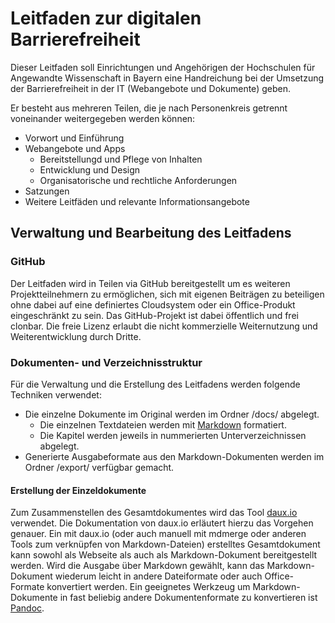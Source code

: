 # Leitfaden zur digitalen Barrierefreiheit

Dieser Leitfaden soll Einrichtungen und Angehörigen der Hochschulen für Angewandte Wissenschaft in Bayern eine Handreichung bei der Umsetzung der Barrierefreiheit in der IT (Webangebote und Dokumente) geben.

Er besteht aus mehreren Teilen, die je nach Personenkreis getrennt voneinander weitergegeben werden können:

- Vorwort und Einführung
- Webangebote und Apps
    - Bereitstellungd und Pflege von Inhalten
    - Entwicklung und Design
    - Organisatorische und rechtliche Anforderungen
- Satzungen
- Weitere Leitfäden und relevante Informationsangebote


## Verwaltung und Bearbeitung des Leitfadens

### GitHub

Der Leitfaden wird in Teilen via GitHub bereitgestellt um es weiteren Projektteilnehmern zu ermöglichen, sich mit eigenen Beiträgen zu beteiligen ohne dabei auf eine definiertes Cloudsystem oder ein Office-Produkt eingeschränkt zu sein.
Das GitHub-Projekt ist dabei öffentlich und frei clonbar. Die freie Lizenz erlaubt die nicht kommerzielle Weiternutzung und Weiterentwicklung durch Dritte. 


### Dokumenten- und Verzeichnisstruktur

Für die Verwaltung und die Erstellung des Leitfadens werden folgende Techniken verwendet:

* Die einzelne Dokumente im Original werden im Ordner /docs/  abgelegt.
    * Die einzelnen Textdateien werden mit [Markdown](https://guides.github.com/features/mastering-markdown/) formatiert.
    * Die Kapitel werden jeweils in nummerierten Unterverzeichnissen abgelegt.
* Generierte Ausgabeformate aus den Markdown-Dokumenten werden im Ordner /export/  verfügbar gemacht.

#### Erstellung der Einzeldokumente 

Zum Zusammenstellen des Gesamtdokumentes wird das Tool [daux.io](https://github.com/dauxio/daux.io) verwendet. Die Dokumentation von daux.io erläutert hierzu das Vorgehen genauer.
Ein mit daux.io (oder auch manuell mit mdmerge oder anderen Tools zum verknüpfen von Markdown-Dateien) erstelltes Gesamtdokument kann sowohl als Webseite als auch als Markdown-Dokument bereitgestellt werden. Wird die Ausgabe über Markdown gewählt, kann das Markdown-Dokument wiederum leicht in andere Dateiformate oder auch Office-Formate konvertiert werden. 
Ein geeignetes Werkzeug um Markdown-Dokumente in fast beliebig andere Dokumentenformate zu konvertieren ist [Pandoc](https://pandoc.org/).

